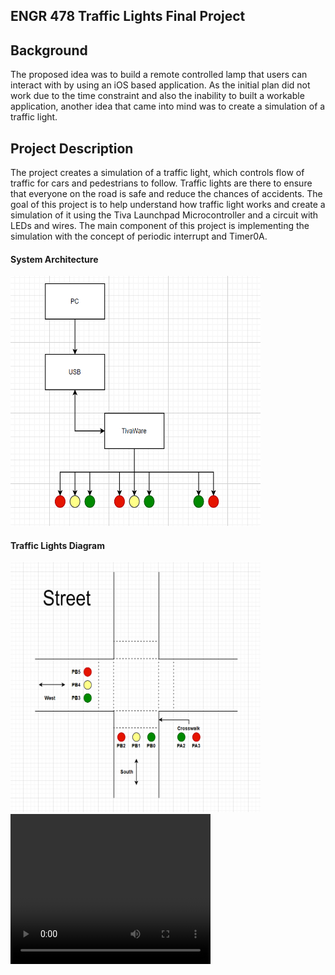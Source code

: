 ## ENGR 478 Traffic Lights Final Project

<h2> Background </h2>
The proposed idea was to build a remote controlled lamp that users can interact with by using an iOS based application. As the initial plan did not work due to the time constraint and also the inability to built a workable application, another idea that came into mind was to create a simulation of a traffic light. 


<h2> Project Description </h2>
The project creates a simulation of a traffic light, which controls flow of traffic for cars and pedestrians to follow. Traffic lights are there to ensure that everyone on the road is safe and reduce the chances of accidents. The goal of this project is to help understand how traffic light works and create a simulation of it using the Tiva Launchpad Microcontroller and a circuit with LEDs and wires. The main component of this project is implementing the simulation with the concept of periodic interrupt and Timer0A.

<h4> System Architecture </h4>
<img src="images/TrafficLights_SystemArchitecture.PNG" width="400" height="400">
<h4> Traffic Lights Diagram </h4>
<img src="images/TrafficLights_Diagram.PNG" width="400" height="400">

<video width = "320" height = "240" controls>
  <source src = "traffic_light.MOV" type = "video/MOV">
 </video>

